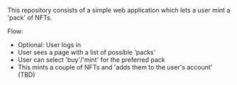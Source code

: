 This repository consists of a simple web application which lets a user mint a 'pack' of NFTs.

Flow:
- Optional: User logs in
- User sees a page with a list of possible 'packs'
- User can select 'buy'/'mint' for the preferred pack
- This mints a couple of NFTs and 'adds them to the user's account' (TBD)